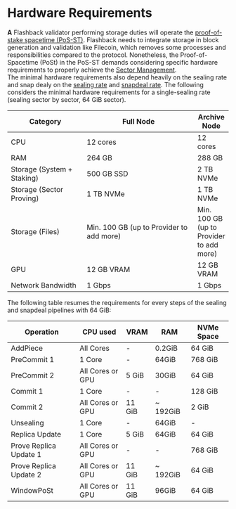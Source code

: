 # Hardware Requirements

**A** Flashback validator performing storage duties will operate the [proof-of-stake spacetime (PoS-ST)](../../../../learn/why-nephele/consensus-proof-of-stake-spacetime.md). Flashback needs to integrate storage in block generation and validation like Filecoin, which removes some processes and responsibilities compared to the protocol. Nonetheless, the Proof-of-Spacetime (PoSt) in the PoS-ST demands considering specific hardware requirements to properly achieve the [Sector Management](../../../our-network-and-ecosystem/storage-mechanisms/proving-mechanism/).\
The minimal hardware requirements also depend heavily on the sealing rate and snap dealy on the [sealing rate](../../../our-network-and-ecosystem/storage-mechanisms/proving-mechanism/proof-of-replication-porep/sealing-rate.md) and [snapdeal rate](../../../our-network-and-ecosystem/storage-mechanisms/proving-mechanism/cc-sector-update/snapdeal-rate.md). The following considers the minimal hardware requirements for a single-sealing rate (sealing sector by sector, 64 GiB sector).

<table><thead><tr><th width="182">Category</th><th width="293">Full Node</th><th>Archive Node</th></tr></thead><tbody><tr><td>CPU</td><td>12 cores</td><td>12 cores</td></tr><tr><td>RAM</td><td>264 GB</td><td>288 GB</td></tr><tr><td>Storage (System + Staking)</td><td>500 GB SSD</td><td>2 TB NVMe</td></tr><tr><td>Storage (Sector Proving)</td><td>1 TB NVMe</td><td>1 TB NVMe</td></tr><tr><td>Storage (Files)</td><td>Min. 100 GB (up to Provider to add more)</td><td>Min. 100 GB (up to Provider to add more)</td></tr><tr><td>GPU</td><td>12 GB VRAM</td><td>12 GB VRAM</td></tr><tr><td>Network Bandwidth</td><td>1 Gbps</td><td>1 Gbps</td></tr></tbody></table>

The following table resumes the requirements for every steps of the sealing and snapdeal pipelines with 64 GiB:

| Operation              | CPU used         | VRAM   | RAM       | NVMe Space |
| ---------------------- | ---------------- | ------ | --------- | ---------- |
| AddPiece               | All Cores        | -      | 0.2GiB    | 64 GiB     |
| PreCommit 1            | 1 Core           | -      | 64GiB     | 768 GiB    |
| PreCommit 2            | All Cores or GPU | 5 GiB  | 30GiB     | 64 GiB     |
| Commit 1               | 1 Core           | -      | -         | 128 GiB    |
| Commit 2               | All Cores or GPU | 11 GiB | \~ 192GiB | 2 GiB      |
| Unsealing              | 1 Core           | -      | 64GiB     | -          |
| Replica Update         | 1 Core           | 5 GiB  | 64GiB     | 64 GiB     |
| Prove Replica Update 1 | All Cores or GPU | -      | -         | 768 GiB    |
| Prove Replica Update 2 | All Cores or GPU | 11 GiB | \~ 192GiB | 64 GiB     |
| WindowPoSt             | All Cores or GPU | 11 GiB | 96GiB     | 64 GiB     |
